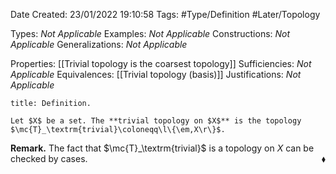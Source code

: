<div class="topSpace"></div>

Date Created: 23/01/2022 19:10:58
Tags: #Type/Definition #Later/Topology

Types: _Not Applicable_
Examples: _Not Applicable_ 
Constructions: _Not Applicable_
Generalizations: _Not Applicable_

Properties: [[Trivial topology is the coarsest topology]]
Sufficiencies: _Not Applicable_
Equivalences: [[Trivial topology (basis)]]
Justifications: _Not Applicable_

``` ad-Definition
title: Definition.

Let $X$ be a set. The **trivial topology on $X$** is the topology $\mc{T}_\textrm{trivial}\coloneqq\l\{\em,X\r\}$.

```

**Remark.** The fact that $\mc{T}_\textrm{trivial}$ is a topology on $X$ can be checked by cases.<span style="float:right;">$\blacklozenge$</span>
